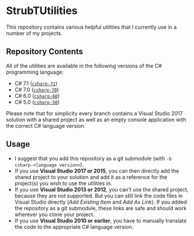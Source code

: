 # StrubTUtilities

This repository contains various helpful utilities that I currently use in a number of my projects.

## Repository Contents

All of the utilities are available in the following versions of the C# programming language:
* C# 7.1 ([`csharp-71`](https://github.com/StrubT/StrubTUtilities/tree/csharp-71))
* C# 7.0 ([`csharp-70`](https://github.com/StrubT/StrubTUtilities/tree/csharp-70))
* C# 6.0 ([`csharp-60`](https://github.com/StrubT/StrubTUtilities/tree/csharp-60))
* C# 5.0 ([`csharp-50`](https://github.com/StrubT/StrubTUtilities/tree/csharp-50))

Please note that for simplicity every branch contains a Visual Studio 2017 solution
with a shared project as well as an empty console application with the correct C# language version.

## Usage

* I suggest that you add this repository as a git submodule (with `-b csharp-<language version>`).
* If you use **Visual Studio 2017 or 2015**, you can then directly add the shared project to your solution
  and add it as a reference for the project(s) you wish to use the utilities in.
* If you use **Visual Studio 2013 or 2012**, you can't use the shared project, because they are not supported.
  But you can still link the code files in Visual Studio directly (*Add Existing Item* and *Add As Link*).
  If you added the repository as a git submodule, these links are safe and should work wherever you clone your project.
* If you use **Visual Studio 2010 or earlier**, you have to manually translate the code to the appropriate C# language version.
